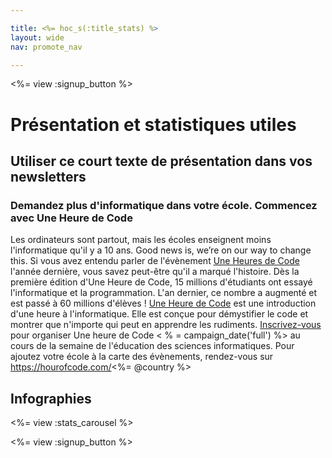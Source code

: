 ```yaml
---

title: <%= hoc_s(:title_stats) %>
layout: wide
nav: promote_nav

---
```


<%= view :signup_button %>

# Présentation et statistiques utiles

## Utiliser ce court texte de présentation dans vos newsletters

### Demandez plus d'informatique dans votre école. Commencez avec Une Heure de Code

Les ordinateurs sont partout, mais les écoles enseignent moins l'informatique qu'il y a 10 ans. Good news is, we’re on our way to change this. Si vous avez entendu parler de l'évènement [Une Heures de Code](<%= resolve_url('/') %>) l'année dernière, vous savez peut-être qu'il a marqué l'histoire. Dès la première édition d'Une Heure de Code, 15 millions d'étudiants ont essayé l'informatique et la programmation. L'an dernier, ce nombre a augmenté et est passé à 60 millions d'élèves ! [Une Heure de Code](<%= resolve_url('/') %>) est une introduction d'une heure à l'informatique. Elle est conçue pour démystifier le code et montrer que n'importe qui peut en apprendre les rudiments. [Inscrivez-vous](<%= resolve_url('/') %>) pour organiser Une heure de Code < % = campaign_date('full') %> au cours de la semaine de l'éducation des sciences informatiques. Pour ajoutez votre école à la carte des évènements, rendez-vous sur https://hourofcode.com/<%= @country %>

## Infographies

<%= view :stats_carousel %>

<%= view :signup_button %>